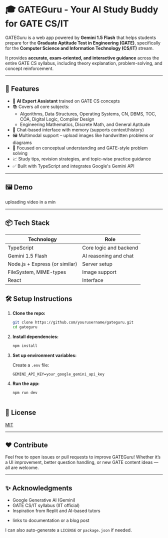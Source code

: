 
# 🎓 GATEGuru - Your AI Study Buddy for GATE CS/IT

GATEGuru is a web app powered by **Gemini 1.5 Flash** that helps students prepare for the **Graduate Aptitude Test in Engineering (GATE)**, specifically for the **Computer Science and Information Technology (CS/IT)** stream.

It provides **accurate, exam-oriented, and interactive guidance** across the entire GATE CS syllabus, including theory explanation, problem-solving, and concept reinforcement.

---

## 🚀 Features

- 🧠 **AI Expert Assistant** trained on GATE CS concepts
- 📚 Covers all core subjects:
  - Algorithms, Data Structures, Operating Systems, CN, DBMS, TOC, COA, Digital Logic, Compiler Design
  - Engineering Mathematics, Discrete Math, and General Aptitude
- 💬 Chat-based interface with memory (supports context/history)
- 🖼️ Multimodal support – upload images like handwritten problems or diagrams
- 🎯 Focused on conceptual understanding and GATE-style problem solving
- 📈 Study tips, revision strategies, and topic-wise practice guidance
- ✅ Built with TypeScript and integrates Google's Gemini API

---

## 🖼️ Demo

uploading video in a min

---

## 📦 Tech Stack

| Technology | Role |
|------------|------|
| TypeScript | Core logic and backend |
| Gemini 1.5 Flash | AI reasoning and chat |
| Node.js + Express (or similar) | Server setup |
| FileSystem, MIME-types | Image support |
| React | Interface |


## 🛠️ Setup Instructions

1. **Clone the repo:**
   ```bash
   git clone https://github.com/yourusername/gateguru.git
   cd gateguru

2. **Install dependencies:**

   ```bash
   npm install

3. **Set up environment variables:**

   Create a `.env` file:

   ```
   GEMINI_API_KEY=your_google_gemini_api_key

4. **Run the app:**

   ```bash
   npm run dev



## 📄 License

[MIT](LICENSE)

---

## ❤️ Contribute

Feel free to open issues or pull requests to improve GATEGuru! Whether it’s a UI improvement, better question handling, or new GATE content ideas — all are welcome.

---

## ✨ Acknowledgments

* Google Generative AI (Gemini)
* GATE CS/IT syllabus (IIT official)
* Inspiration from Replit and AI-based tutors


- links to documentation or a blog post

I can also auto-generate a `LICENSE` or `package.json` if needed.
